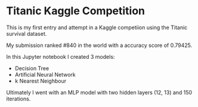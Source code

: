 # Titanic Kaggle Competition

This is my first entry and attempt in a Kaggle competiion using the Titanic survival dataset.

My submission ranked #840 in the world with a accuracy score of 0.79425.

In this Jupyter notebook I created 3 models:

* Decision Tree
* Artificial Neural Network
* k Nearest Neighbour

Ultimately I went with an MLP model with two hidden layers (12, 13) and 150 iterations.
